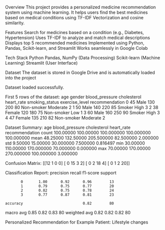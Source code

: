 Overview
This project provides a personalized medicine recommendation system using machine learning. It helps users find the best medicines based on medical conditions using TF-IDF Vectorization and cosine similarity.

Features
Search for medicines based on a condition (e.g., Diabetes, Hypertension)
Uses TF-IDF to analyze and match medical descriptions
Displays top 5 recommended medicines
Implemented using Python, Pandas, Scikit-learn, and Streamlit
Works seamlessly in Google Colab

Tech Stack
Python
Pandas, NumPy (Data Processing)
Scikit-learn (Machine Learning)
Streamlit (User Interface)

Dataset
The dataset is stored in Google Drive and is automatically loaded into the project

Dataset loaded successfully.

First 5 rows of the dataset:
   age gender  blood_pressure  cholesterol  heart_rate smoking_status exercise_level  recommendation
0   45   Male             130          200          80    Non-smoker       Moderate               2
1   50   Male             140          220          85        Smoker          High               3
2   38 Female             120          180          75    Non-smoker          Low               1
3   60   Male             160          250          90        Smoker          High               3
4   47 Female             135          210          82    Non-smoker       Moderate               2

Dataset Summary:
              age  blood_pressure  cholesterol  heart_rate  recommendation
count  100.00000       100.00000   100.000000  100.000000       100.000000
mean    48.25000       132.50000   205.500000   82.500000         2.000000
std      9.50000        15.00000    30.000000    7.500000         0.816497
min     30.00000       110.00000   170.000000   70.000000         0.000000
max     70.00000       170.00000   270.000000  100.000000         3.000000

Confusion Matrix:
[[12  1  0  0]
 [ 0 15  3  2]
 [ 0  2 18  4]
 [ 0  1  2 20]]

Classification Report:
              precision    recall  f1-score   support

           0       1.00      0.92      0.96        13
           1       0.79      0.75      0.77        20
           2       0.82      0.75      0.78        24
           3       0.77      0.87      0.81        23

    accuracy                           0.82        80
   macro avg       0.85      0.82      0.83        80
weighted avg       0.82      0.82      0.82        80

Personalized Recommendation for Example Patient:
Lifestyle changes

